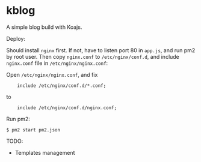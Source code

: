
# kblog

A simple blog build with Koajs.

Deploy:

Should install `nginx` first. If not, have to listen port 80 in `app.js`, and run pm2 by root user. Then copy `nginx.conf` to `/etc/nginx/conf.d`, and include `nginx.conf` file in `/etc/nginx/nginx.conf`:

Open `/etc/nginx/nginx.conf`, and fix

```
    include /etc/nginx/conf.d/*.conf;
```

to

```
    include /etc/nginx/conf.d/nginx.conf;
```

Run pm2:

```
$ pm2 start pm2.json
```

TODO:

- Templates management
